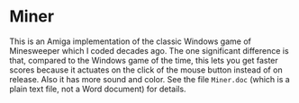 # Miner

This is an Amiga implementation of the classic Windows game of Minesweeper which I coded decades ago.  The one significant difference is that, compared to the Windows game of the time, this lets you get faster scores because it actuates on the click of the mouse button instead of on release.  Also it has more sound and color.  See the file `Miner.doc` (which is a plain text file, not a Word document) for details.
